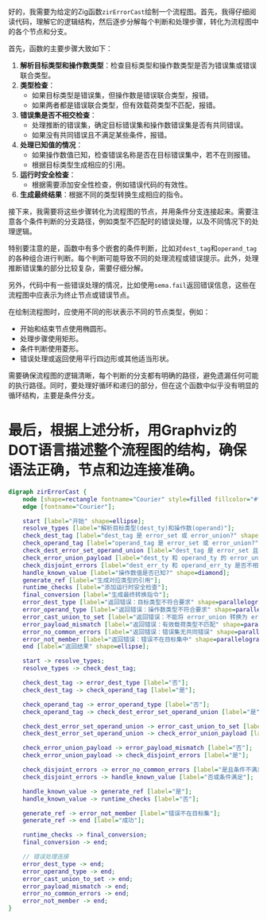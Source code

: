 好的，我需要为给定的Zig函数`zirErrorCast`绘制一个流程图。首先，我得仔细阅读代码，理解它的逻辑结构，然后逐步分解每个判断和处理步骤，转化为流程图中的各个节点和分支。

首先，函数的主要步骤大致如下：

1. **解析目标类型和操作数类型**：检查目标类型和操作数类型是否为错误集或错误联合类型。
2. **类型检查**：
   - 如果目标类型是错误集，但操作数是错误联合类型，报错。
   - 如果两者都是错误联合类型，但有效载荷类型不匹配，报错。
3. **错误集是否不相交检查**：
   - 处理推断的错误集，确定目标错误集和操作数错误集是否有共同错误。
   - 如果没有共同错误且不满足某些条件，报错。
4. **处理已知值的情况**：
   - 如果操作数值已知，检查错误名称是否在目标错误集中，若不在则报错。
   - 根据目标类型生成相应的引用。
5. **运行时安全检查**：
   - 根据需要添加安全性检查，例如错误代码的有效性。
6. **生成最终结果**：根据不同的类型转换生成相应的指令。

接下来，我需要将这些步骤转化为流程图的节点，并用条件分支连接起来。需要注意各个条件判断的分支路径，例如类型不匹配时的错误处理，以及不同情况下的处理逻辑。

特别要注意的是，函数中有多个嵌套的条件判断，比如对`dest_tag`和`operand_tag`的各种组合进行判断。每个判断可能导致不同的处理流程或错误提示。此外，处理推断错误集的部分比较复杂，需要仔细分解。

另外，代码中有一些错误处理的情况，比如使用`sema.fail`返回错误信息，这些在流程图中应表示为终止节点或错误节点。

在绘制流程图时，应使用不同的形状表示不同的节点类型，例如：
- 开始和结束节点使用椭圆形。
- 处理步骤使用矩形。
- 条件判断使用菱形。
- 错误处理或返回使用平行四边形或其他适当形状。

需要确保流程图的逻辑清晰，每个判断的分支都有明确的路径，避免遗漏任何可能的执行路径。同时，要处理好循环和递归的部分，但在这个函数中似乎没有明显的循环结构，主要是条件分支。

最后，根据上述分析，用Graphviz的DOT语言描述整个流程图的结构，确保语法正确，节点和边连接准确。
================================================
```dot
digraph zirErrorCast {
    node [shape=rectangle fontname="Courier" style=filled fillcolor="#f0f0f0"];
    edge [fontname="Courier"];

    start [label="开始" shape=ellipse];
    resolve_types [label="解析目标类型(dest_ty)和操作数(operand)"];
    check_dest_tag [label="dest_tag 是 error_set 或 error_union?" shape=diamond];
    check_operand_tag [label="operand_tag 是 error_set 或 error_union?" shape=diamond];
    check_dest_error_set_operand_union [label="dest_tag 是 error_set 且 operand_tag 是 error_union?" shape=diamond];
    check_error_union_payload [label="dest_ty 和 operand_ty 的 error_union 有效载荷是否匹配?" shape=diamond];
    check_disjoint_errors [label="dest_err_ty 和 operand_err_ty 是否不相交?" shape=diamond];
    handle_known_value [label="操作数值是否已知?" shape=diamond];
    generate_ref [label="生成对应类型的引用"];
    runtime_checks [label="添加运行时安全检查"];
    final_conversion [label="生成最终转换指令"];
    error_dest_type [label="返回错误：目标类型不符合要求" shape=parallelogram];
    error_operand_type [label="返回错误：操作数类型不符合要求" shape=parallelogram];
    error_cast_union_to_set [label="返回错误：不能将 error_union 转换为 error_set" shape=parallelogram];
    error_payload_mismatch [label="返回错误：有效载荷类型不匹配" shape=parallelogram];
    error_no_common_errors [label="返回错误：错误集无共同错误" shape=parallelogram];
    error_not_member [label="返回错误：错误不在目标集中" shape=parallelogram];
    end [label="返回结果" shape=ellipse];

    start -> resolve_types;
    resolve_types -> check_dest_tag;

    check_dest_tag -> error_dest_type [label="否"];
    check_dest_tag -> check_operand_tag [label="是"];

    check_operand_tag -> error_operand_type [label="否"];
    check_operand_tag -> check_dest_error_set_operand_union [label="是"];

    check_dest_error_set_operand_union -> error_cast_union_to_set [label="是"];
    check_dest_error_set_operand_union -> check_error_union_payload [label="否"];

    check_error_union_payload -> error_payload_mismatch [label="否"];
    check_error_union_payload -> check_disjoint_errors [label="是"];

    check_disjoint_errors -> error_no_common_errors [label="是且条件不满足"];
    check_disjoint_errors -> handle_known_value [label="否或条件满足"];

    handle_known_value -> generate_ref [label="是"];
    handle_known_value -> runtime_checks [label="否"];

    generate_ref -> error_not_member [label="错误不在目标集"];
    generate_ref -> end [label="成功"];

    runtime_checks -> final_conversion;
    final_conversion -> end;

    // 错误处理连接
    error_dest_type -> end;
    error_operand_type -> end;
    error_cast_union_to_set -> end;
    error_payload_mismatch -> end;
    error_no_common_errors -> end;
    error_not_member -> end;
}
```